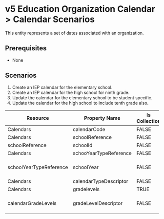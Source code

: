 # v5 Education Organization Calendar > Calendar Scenarios

This entity represents a set of dates associated with an organization.

## Prerequisites

* None

## Scenarios

1. Create an IEP calendar for the elementary school.
2. Create an IEP calendar for the high school for ninth grade.
3. Update the calendar for the elementary school to be student specific.
4. Update the calendar for the high school to include tenth grade also.

| Resource | Property Name | Is Collection | Data Type | Required / Optional | Scenario 1  <br/>POST | Scenario 2  <br/>POST | Scenario 3  <br/>PUT | Scenario 4  <br/>PUT |
| --- | --- | --- | --- | --- | --- | --- | --- | --- |
| Calendars | calendarCode | FALSE | string | REQUIRED | ```<br/>107SS111111<br/>``` | IEP001 | ```<br/>107SS111111<br/>``` | IEP001 |
| Calendars | schoolReference | FALSE | schoolReference | REQUIRED |     |     |     |     |
| schoolReference | schoolId | FALSE | integer | REQUIRED | 255901107 | 255901001 | 255901107 | 255901001 |
| Calendars | schooYearTypeReference | FALSE | schooYearTypeReference | REQUIRED |     |     |     |     |
| schoolYearTypeReference | schoolYear | FALSE | int | REQUIRED | [Current School Year] | [Current School Year] | [Current School Year] | [Current School Year] |
| Calendars | calendarTypeDescriptor | FALSE | calendarTypeDescriptor | REQUIRED | IEP | IEP | **Student Specific** | IEP |
| Calendars | gradelevels | TRUE | gradeLevels[] | CONDITIONAL |     |     |     |     |
| calendarGradeLevels | gradeLevelDescriptor | FALSE | string | CONDITIONAL |     | Ninth grade |     | Ninth grade<br/>**Tenth grade** |
